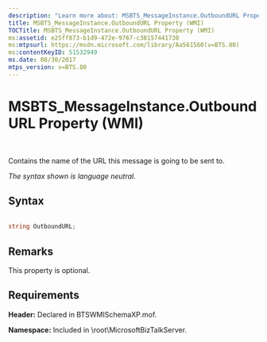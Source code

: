 ```yaml
---
description: "Learn more about: MSBTS_MessageInstance.OutboundURL Property (WMI)"
title: MSBTS_MessageInstance.OutboundURL Property (WMI)
TOCTitle: MSBTS_MessageInstance.OutboundURL Property (WMI)
ms:assetid: e25ff873-b1d9-472e-9767-c38157441730
ms:mtpsurl: https://msdn.microsoft.com/library/Aa561560(v=BTS.80)
ms:contentKeyID: 51532949
ms.date: 08/30/2017
mtps_version: v=BTS.80
---
```


# MSBTS\_MessageInstance.OutboundURL Property (WMI)

 

Contains the name of the URL this message is going to be sent to.

*The syntax shown is language neutral.*

## Syntax

```C#
  
string OutboundURL;  
```

## Remarks

This property is optional.

## Requirements

**Header:** Declared in BTSWMISchemaXP.mof.

**Namespace:** Included in \\root\\MicrosoftBizTalkServer.

